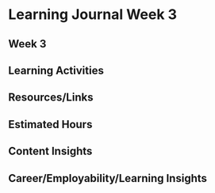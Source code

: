 # Learning Journal Week 3
## Week 3
## Learning Activities
## Resources/Links
## Estimated Hours
## Content Insights
## Career/Employability/Learning Insights

